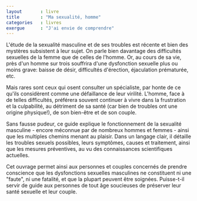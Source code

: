 ```yaml
---
layout       : livre
title        : "Ma sexualité, homme"
categories   : livres
exergue      : "J'ai envie de comprendre"
---
```


L'étude de la sexualité masculine et de ses troubles est récente et bien des mystères subsistent à leur sujet. On parle bien davantage des difficultés sexuelles de la femme que de celles de l'homme. Or, au cours de sa vie, près d'un homme sur trois souffrira d'une dysfonction sexuelle plus ou moins grave: baisse de désir, difficultés d'érection, éjaculation prématurée, etc.

Mais rares sont ceux qui osent consulter un spécialiste, par honte de ce qu'ils considèrent comme une défaillance de leur virilité. L'homme, face à de telles difficultés, préférera souvent continuer à vivre dans la frustration et la culpabilité, au détriment de sa santé (car bien de troubles ont une origine physique!), de son bien-être et de son couple.

Sans fausse pudeur, ce guide explique le fonctionnement de la sexualité masculine - encore méconnue par de nombreux hommes et femmes - ainsi que les multiples chemins menant au plaisir. Dans un langage clair, il détaille les troubles sexuels possibles, leurs symptômes, causes et traitement, ainsi que les mesures préventives, au vu des connaissances scientifiques actuelles.

Cet ouvrage permet ainsi aux personnes et couples concernés  de prendre conscience que les dysfonctions sexuelles masculines ne constituent ni une "faute", ni une fatalité, et que la plupart peuvent être soignées. Puisse-t-il servir de guide aux personnes de tout âge soucieuses de préserver leur santé sexuelle et leur couple.